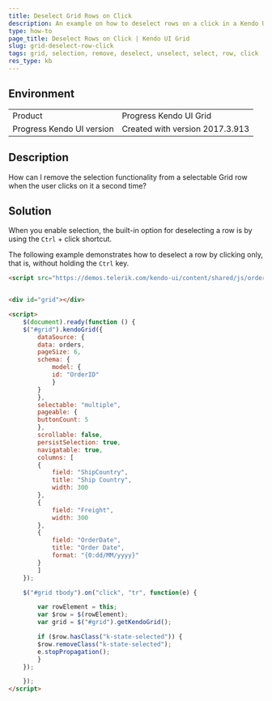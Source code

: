 ```yaml
---
title: Deselect Grid Rows on Click
description: An example on how to deselect rows on a click in a Kendo UI Grid.
type: how-to
page_title: Deselect Rows on Click | Kendo UI Grid
slug: grid-deselect-row-click
tags: grid, selection, remove, deselect, unselect, select, row, click
res_type: kb
---
```


## Environment

<table>
 <tr>
  <td>Product</td>
  <td>Progress Kendo UI Grid</td>
 </tr>
 <tr>
  <td>Progress Kendo UI version</td>
  <td>Created with version 2017.3.913</td>
 </tr>
</table>

## Description

How can I remove the selection functionality from a selectable Grid row when the user clicks on it a second time?

## Solution

When you enable selection, the built-in option for deselecting a row is by using the `Ctrl` + click shortcut.

The following example demonstrates how to deselect a row by clicking only, that is, without holding the `Ctrl` key.

```html
<script src="https://demos.telerik.com/kendo-ui/content/shared/js/orders.js"></script>


<div id="grid"></div>

<script>
    $(document).ready(function () {
    $("#grid").kendoGrid({
        dataSource: {
        data: orders,
        pageSize: 6,
        schema: {
            model: {
            id: "OrderID"
            }
        }
        },
        selectable: "multiple",
        pageable: {
        buttonCount: 5
        },
        scrollable: false,
        persistSelection: true,
        navigatable: true,
        columns: [
        {
            field: "ShipCountry",
            title: "Ship Country",
            width: 300
        },
        {
            field: "Freight",
            width: 300
        },
        {
            field: "OrderDate",
            title: "Order Date",
            format: "{0:dd/MM/yyyy}"
        }
        ]
    });

    $("#grid tbody").on("click", "tr", function(e) {

        var rowElement = this;
        var $row = $(rowElement);
        var grid = $("#grid").getKendoGrid();

        if ($row.hasClass("k-state-selected")) {
        $row.removeClass("k-state-selected");
        e.stopPropagation();
        }
    });

    });
</script>
```
